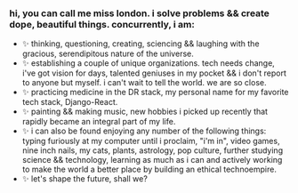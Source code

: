 ### hi, you can call me miss london. i solve problems && create dope, beautiful things. concurrently, i am:

- ✨  thinking, questioning, creating, sciencing && laughing with the gracious, serendipitous nature of the universe.
- ✨  establishing a couple of unique organizations. tech needs change, i've got vision for days, talented geniuses in my pocket && i don't report to anyone but myself. i can't wait to tell the world. we are so close.
- ✨  practicing medicine in the DR stack, my personal name for my favorite tech stack, Django-React.
- ✨  painting && making music, new hobbies i picked up recently that rapidly became an integral part of my life.
- ✨  i can also be found enjoying any number of the following things: typing furiously at my computer until i proclaim, "i'm in", video games, nine inch nails, my cats, plants, astrology, pop culture, further studying science && technology, learning as much as i can and actively working to make the world a better place by building an ethical technoempire.
- ✨ let's shape the future, shall we?

<!--
**londondata/londondata** is a ✨ _special_ ✨ repository because its `README.md` (this file) appears on your GitHub profile.

Here are some ideas to get you started:

- 🔭 I’m currently working on ...
- 🌱 I’m currently learning ...
- 👯 I’m looking to collaborate on ...
- 🤔 I’m looking for help with ...
- 💬 Ask me about ...
- 📫 How to reach me: ...
- 😄 Pronouns: ...
- ⚡ Fun fact: ...
-->
